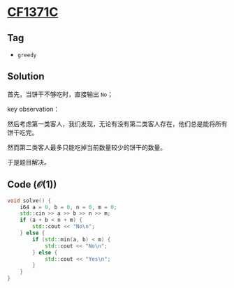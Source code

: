 # [CF1371C](https://mirror.codeforces.com/problemset/problem/1371/C)

## Tag
- `greedy`

## Solution
首先，当饼干不够吃时，直接输出 `No`；

key observation：

然后考虑第一类客人，我们发现，无论有没有第二类客人存在，他们总是能将所有饼干吃完。

然而第二类客人最多只能吃掉当前数量较少的饼干的数量。

于是题目解决。

## Code ($\mathcal{O}(1)$)
```cpp
void solve() {
    i64 a = 0, b = 0, n = 0, m = 0;
    std::cin >> a >> b >> n >> m;
    if (a + b < n + m) {
        std::cout << "No\n";
    } else {
        if (std::min(a, b) < m) {
            std::cout << "No\n";
        } else {
            std::cout << "Yes\n";
        }
    }
}
```
